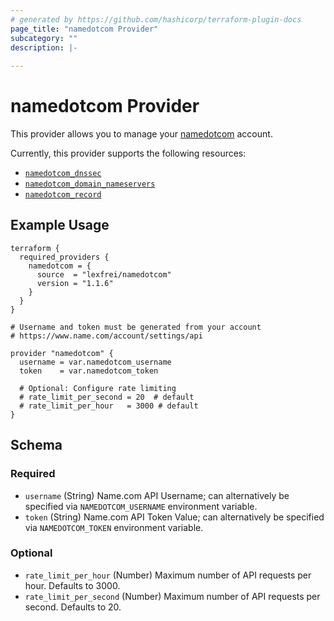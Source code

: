 ```yaml
---
# generated by https://github.com/hashicorp/terraform-plugin-docs
page_title: "namedotcom Provider"
subcategory: ""
description: |-
  
---
```


# namedotcom Provider

This provider allows you to manage your [namedotcom](https://www.namedotcom.com/) account.

Currently, this provider supports the following resources:

- [`namedotcom_dnssec`](resources/dnssec.md)
- [`namedotcom_domain_nameservers`](resources/domain_nameservers.md)
- [`namedotcom_record`](resources/record.md)

## Example Usage

```hcl
terraform {
  required_providers {
    namedotcom = {
      source  = "lexfrei/namedotcom"
      version = "1.1.6"
    }
  }
}

# Username and token must be generated from your account
# https://www.name.com/account/settings/api

provider "namedotcom" {
  username = var.namedotcom_username
  token    = var.namedotcom_token
  
  # Optional: Configure rate limiting
  # rate_limit_per_second = 20  # default
  # rate_limit_per_hour   = 3000 # default
}
```

<!-- schema generated by tfplugindocs -->
## Schema

### Required

- `username` (String) Name.com API Username; can alternatively be specified via `NAMEDOTCOM_USERNAME` environment variable.
- `token` (String) Name.com API Token Value; can alternatively be specified via `NAMEDOTCOM_TOKEN` environment variable.

### Optional

- `rate_limit_per_hour` (Number) Maximum number of API requests per hour. Defaults to 3000.
- `rate_limit_per_second` (Number) Maximum number of API requests per second. Defaults to 20.
